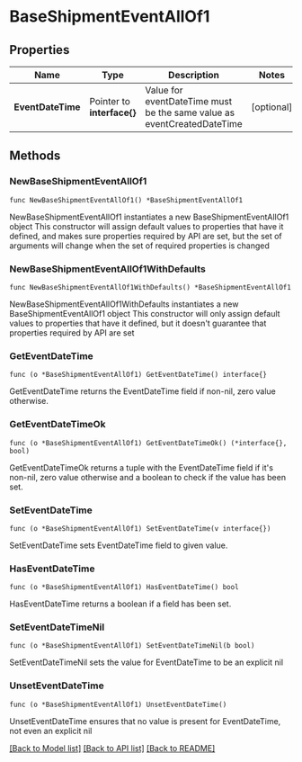 # BaseShipmentEventAllOf1

## Properties

Name | Type | Description | Notes
------------ | ------------- | ------------- | -------------
**EventDateTime** | Pointer to **interface{}** | Value for eventDateTime must be the same value as eventCreatedDateTime  | [optional] 

## Methods

### NewBaseShipmentEventAllOf1

`func NewBaseShipmentEventAllOf1() *BaseShipmentEventAllOf1`

NewBaseShipmentEventAllOf1 instantiates a new BaseShipmentEventAllOf1 object
This constructor will assign default values to properties that have it defined,
and makes sure properties required by API are set, but the set of arguments
will change when the set of required properties is changed

### NewBaseShipmentEventAllOf1WithDefaults

`func NewBaseShipmentEventAllOf1WithDefaults() *BaseShipmentEventAllOf1`

NewBaseShipmentEventAllOf1WithDefaults instantiates a new BaseShipmentEventAllOf1 object
This constructor will only assign default values to properties that have it defined,
but it doesn't guarantee that properties required by API are set

### GetEventDateTime

`func (o *BaseShipmentEventAllOf1) GetEventDateTime() interface{}`

GetEventDateTime returns the EventDateTime field if non-nil, zero value otherwise.

### GetEventDateTimeOk

`func (o *BaseShipmentEventAllOf1) GetEventDateTimeOk() (*interface{}, bool)`

GetEventDateTimeOk returns a tuple with the EventDateTime field if it's non-nil, zero value otherwise
and a boolean to check if the value has been set.

### SetEventDateTime

`func (o *BaseShipmentEventAllOf1) SetEventDateTime(v interface{})`

SetEventDateTime sets EventDateTime field to given value.

### HasEventDateTime

`func (o *BaseShipmentEventAllOf1) HasEventDateTime() bool`

HasEventDateTime returns a boolean if a field has been set.

### SetEventDateTimeNil

`func (o *BaseShipmentEventAllOf1) SetEventDateTimeNil(b bool)`

 SetEventDateTimeNil sets the value for EventDateTime to be an explicit nil

### UnsetEventDateTime
`func (o *BaseShipmentEventAllOf1) UnsetEventDateTime()`

UnsetEventDateTime ensures that no value is present for EventDateTime, not even an explicit nil

[[Back to Model list]](../README.md#documentation-for-models) [[Back to API list]](../README.md#documentation-for-api-endpoints) [[Back to README]](../README.md)


